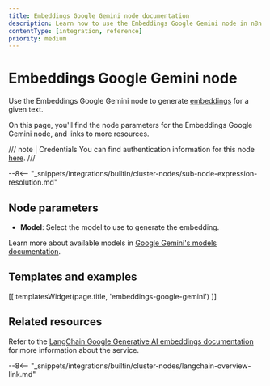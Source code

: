 ```yaml
---
title: Embeddings Google Gemini node documentation
description: Learn how to use the Embeddings Google Gemini node in n8n. Follow technical documentation to integrate Embeddings Google Gemini node into your workflows.
contentType: [integration, reference]
priority: medium
---
```


# Embeddings Google Gemini node

Use the Embeddings Google Gemini node to generate [embeddings](/glossary.md#ai-embedding) for a given text.

On this page, you'll find the node parameters for the Embeddings Google Gemini node, and links to more resources.

/// note | Credentials
You can find authentication information for this node [here](/integrations/builtin/credentials/googleai.md).
///

--8<-- "_snippets/integrations/builtin/cluster-nodes/sub-node-expression-resolution.md"

## Node parameters

* **Model**: Select the model to use to generate the embedding.

Learn more about available models in [Google Gemini's models documentation](https://ai.google.dev/models/gemini).

## Templates and examples

<!-- see https://www.notion.so/n8n/Pull-in-templates-for-the-integrations-pages-37c716837b804d30a33b47475f6e3780 -->
[[ templatesWidget(page.title, 'embeddings-google-gemini') ]]

## Related resources

Refer to the [LangChain Google Generative AI embeddings documentation](https://js.langchain.com/docs/integrations/text_embedding/google_generativeai) for more information about the service.

--8<-- "_snippets/integrations/builtin/cluster-nodes/langchain-overview-link.md"

